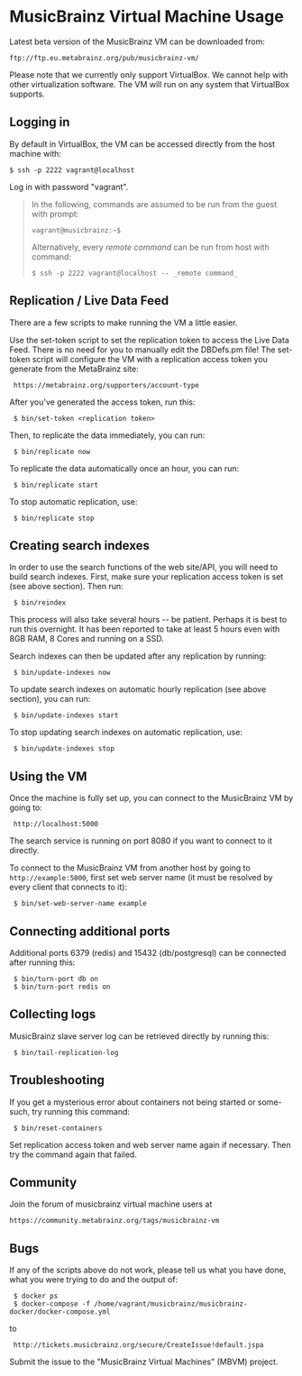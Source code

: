 # MusicBrainz Virtual Machine Usage

Latest beta version of the MusicBrainz VM can be downloaded from:

    ftp://ftp.eu.metabrainz.org/pub/musicbrainz-vm/

Please note that we currently only support VirtualBox. We cannot help with other
virtualization software. The VM will run on any system that VirtualBox supports.

## Logging in

By default in VirtualBox, the VM can be accessed directly from the host machine with:

    $ ssh -p 2222 vagrant@localhost

Log in with password "vagrant".

> In the following, commands are assumed to be run from the guest with prompt:
>
>     vagrant@musicbrainz:~$
>
> Alternatively, every _remote command_ can be run from host with command:
>
>     $ ssh -p 2222 vagrant@localhost -- _remote command_

## Replication / Live Data Feed

There are a few scripts to make running the VM a little easier.

Use the set-token script to set the replication token to access the Live Data Feed. There
is no need for you to manually edit the DBDefs.pm file! The set-token script will configure
the VM with a replication access token you generate from the MetaBrainz site:

     https://metabrainz.org/supporters/account-type

After you've generated the access token, run this:

     $ bin/set-token <replication token>

Then, to replicate the data immediately, you can run:

     $ bin/replicate now

To replicate the data automatically once an hour, you can run:

     $ bin/replicate start

To stop automatic replication, use:

     $ bin/replicate stop

## Creating search indexes

In order to use the search functions of the web site/API, you will need to build
search indexes.  First, make sure your replication access token is set (see
above section).  Then run:

     $ bin/reindex


This process will also take several hours -- be patient. Perhaps it is best to run this overnight.
It has been reported to take at least 5 hours even with 8GB RAM, 8 Cores and running on a SSD.

Search indexes can then be updated after any replication by running:

     $ bin/update-indexes now

To update search indexes on automatic hourly replication (see above section),
you can run:

     $ bin/update-indexes start

To stop updating search indexes on automatic replication, use:

     $ bin/update-indexes stop

## Using the VM 

Once the machine is fully set up, you can connect to the MusicBrainz VM by going to:

     http://localhost:5000

The search service is running on port 8080 if you want to connect to it directly.

To connect to the MusicBrainz VM from another host by going to `http://example:5000`,
first set web server name (it must be resolved by every client that connects to it):

     $ bin/set-web-server-name example

## Connecting additional ports

Additional ports 6379 (redis) and 15432 (db/postgresql) can be connected after running this:

     $ bin/turn-port db on
     $ bin/turn-port redis on

## Collecting logs

MusicBrainz slave server log can be retrieved directly by running this:

     $ bin/tail-replication-log

## Troubleshooting

If you get a mysterious error about containers not being started or some-such, try running this command:

     $ bin/reset-containers

Set replication access token and web server name again if necessary.
Then try the command again that failed.

## Community

Join the forum of musicbrainz virtual machine users at

    https://community.metabrainz.org/tags/musicbrainz-vm

## Bugs

If any of the scripts above do not work, please tell us what you have done, what you
were trying to do and the output of:

     $ docker ps
     $ docker-compose -f /home/vagrant/musicbrainz/musicbrainz-docker/docker-compose.yml

to 

     http://tickets.musicbrainz.org/secure/CreateIssue!default.jspa

Submit the issue to the "MusicBrainz Virtual Machines" (MBVM) project.

